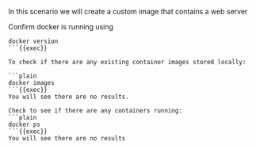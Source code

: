 
In this scenario we will create a custom image that contains a web server
<br>

Confirm docker is running using

```plain
docker version
```{{exec}}

To check if there are any existing container images stored locally:

```plain
docker images
```{{exec}}
You will see there are no results.

Check to see if there are any containers running:
```plain
docker ps
```{{exec}}
You will see there are no results

